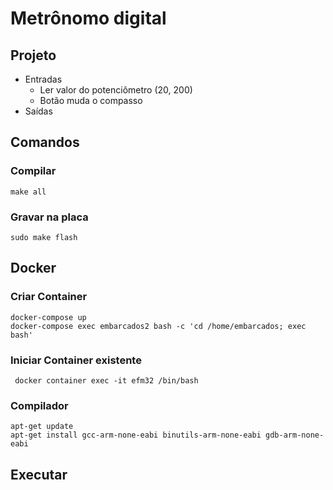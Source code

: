 # Metrônomo digital

## Projeto
* Entradas
  * Ler valor do potenciômetro (20, 200)
  * Botão muda o compasso
* Saídas

## Comandos
### Compilar
```
make all
```
### Gravar na placa
```
sudo make flash
```

## Docker
### Criar Container
``` 
docker-compose up
docker-compose exec embarcados2 bash -c 'cd /home/embarcados; exec bash'
```
### Iniciar Container existente
```
 docker container exec -it efm32 /bin/bash
```

### Compilador
```
apt-get update
apt-get install gcc-arm-none-eabi binutils-arm-none-eabi gdb-arm-none-eabi
```

## Executar
